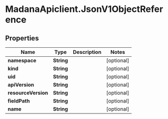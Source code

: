 # MadanaApiclient.JsonV1ObjectReference

## Properties

Name | Type | Description | Notes
------------ | ------------- | ------------- | -------------
**namespace** | **String** |  | [optional] 
**kind** | **String** |  | [optional] 
**uid** | **String** |  | [optional] 
**apiVersion** | **String** |  | [optional] 
**resourceVersion** | **String** |  | [optional] 
**fieldPath** | **String** |  | [optional] 
**name** | **String** |  | [optional] 


